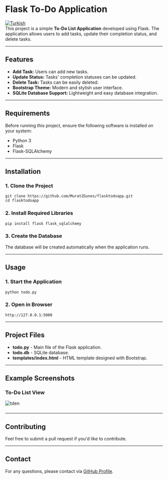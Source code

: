 # Flask To-Do Application
[![Turkish](https://img.shields.io/badge/Dil-Türkçe-blue)](https://github.com/MuratZGunes/flasktodoapp/tree/main/README_TR.md)  
This project is a simple **To-Do List Application** developed using Flask. The application allows users to add tasks, update their completion status, and delete tasks.

---

## Features

- **Add Task:** Users can add new tasks.
- **Update Status:** Tasks' completion statuses can be updated.
- **Delete Task:** Tasks can be easily deleted.
- **Bootstrap Theme:** Modern and stylish user interface.
- **SQLite Database Support:** Lightweight and easy database integration.

---

## Requirements

Before running this project, ensure the following software is installed on your system:

- Python 3
- Flask
- Flask-SQLAlchemy

---

## Installation

### 1. Clone the Project

```
git clone https://github.com/MuratZGunes/flasktodoapp.git
cd flasktodoapp
```

### 2. Install Required Libraries

```
pip install flask flask_sqlalchemy
```

### 3. Create the Database

The database will be created automatically when the application runs.

---

## Usage

### 1. Start the Application

```
python todo.py
```

### 2. Open in Browser

```
http://127.0.0.1:5000
```

---

## Project Files

- **todo.py** - Main file of the Flask application.
- **todo.db** - SQLite database.
- **templates/index.html** - HTML template designed with Bootstrap.

---

## Example Screenshots

### To-Do List View
![tden](https://github.com/user-attachments/assets/5b523126-08c4-4d90-a33a-6551b3c25152)

###

---

## Contributing

Feel free to submit a pull request if you'd like to contribute.

---

## Contact

For any questions, please contact via [GitHub Profile](https://github.com/MuratZGunes).

